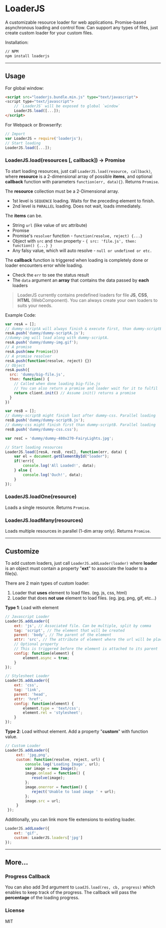 # LoaderJS

A customizable resource loader for web applications. Promise-based asynchronous loading and control flow. Can support any types of files, just create custom loader for your custom files.

Installation:
```sh
// NPM 
npm install loaderjs
```

----------

## Usage

For global window:

```html
<script src="loaderjs.bundle.min.js" type="text/javascript">
<script type="text/javascript">
	// `LoaderJS` will be exposed to global `window`
	LoaderJS.load([...]);
</script>
```

For Webpack or Browserify:

```javascript
// Import
var LoaderJS = require('loaderjs');
// Start loading
LoaderJS.load([...]);
```

### LoaderJS.load(resources [, callback]) -> Promise

To start loading resources, just call `LoaderJS.load(resource, callback)`, where **resource** is a 2-dimensional array of possible **items**, and optional **callback** function with parameters `function(err, data){}`. Returns `Promise`.

The **resource** collection must be a 2-Dimensional array.
 - 1st level is `SEQUENCE` loading. Waits for the preceding element to finish.
 - 2nd level is `PARALLEL` loading. Does not wait, loads immediately.

The **items** can be.
 - String `url` (like value of src attribute)
 - Promise
 - Promise's `resolver` function - `function(resolve, reject) {...}`
 - Object with `src` and `then` property - `{ src: 'file.js', then: function() {...} }`
 - Any falsy value, which will auto resolve - `null or undefined or etc.`

The **callback** function is triggered when loading is completely done or loader encounters error while loading.
 - Check the `err` to see the status result
 - The `data` argument an **array** that contains the data passed by **each** loaders

> LoaderJS currently contains predefined loaders for file **JS**, **CSS**, **HTML** (WebComponent).
> You can always create your own loaders to suits your needs.

Example Code:

```javascript
var resA = [];
// dummy-scriptA will always finish & execute first, than dummy-scriptB.
resA.push('dummy/dummy-scriptA.js');
//dummy-img will load along with dummy-scriptA.
resA.push('dummy/dummy-img.gif');
// A promise
resA.push(new Promise())
// A promise resolver
resA.push(function(resolve, reject) {})
// Object
resA.push({
  src: 'dummy/big-file.js',
  then: function() {
    // Called when done loading big-file.js
    // You can also return a promise and loader wait for it to fulfil
    return client.init() // Assume init() returns a promise
  }
})

var resB = [];
// dummy-scriptB might finish last after dummy-css. Parallel loading
resB.push('dummy/dummy-scriptB.js');
// dummy-css might finish first than dummy-scriptB. Parallel loading
resB.push('dummy/dummy-css.css');

var resC = 'dummy/dummy-480x270-FairyLights.jpg';

// Start loading resources
LoaderJS.load([resA, resB, resC], function(err, data) {
    var el = document.getElementById("loader");
    if(!err){
	    console.log('All Loaded!', data);
    } else {
	    console.log('Ouch!', data);
    }
});
```
### LoaderJS.loadOne(resource) 
Loads a single resource. Returns `Promise`.
### LoaderJS.loadMany(resources)
Loads multiple resources in parallel (1-dim array only). Returns `Promise`.

----------

## Customize

To add custom loaders, just call `LoaderJS.addLoader(loader)` where **loader** is an object must contain a property "**ext**" to associate the loader to a file(s).

There are 2 main types of custom loader:
1. Loader that **uses** element to load files. (eg. js, css, html)
2. Loader that does **not use** element to load files. (eg. jpg, png, gif, etc...)

**Type 1**: Load with element

```javascript
// Javascript Loader
LoaderJS.addLoader({
	ext: 'js', // Associated file. Can be multiple, split by comma
	tag: 'script', // The element that will be created
	parent: 'body', // The parent of the element
	attr: 'src', // The attribute of element where the url will be placed
	// Optional property
	// This is triggered before the element is attached to its parent
	config: function(element) {
		element.async = true;
	}
});

// Stylesheet Loader
LoaderJS.addLoader({
	ext: 'css',
	tag: 'link',
	parent: 'head',
	attr: 'href',
	config: function(element) {
		element.type = 'text/css';
		element.rel = 'stylesheet';
	}
});
```

**Type 2**: Load without element. Add a property "**custom**" with function value.

```javascript
// Custom Loader
LoaderJS.addLoader({
     ext: 'jpg,png',
     custom: function(resolve, reject, url) {
         console.log('Loading Image', url);
         var image = new Image();
         image.onload = function() {
			resolve(image);
		 };
		 image.onerror = function() {
			reject('Unable to load image ' + url);
		 };
         image.src = url;
     }
 });
```

Additionally, you can link more file extensions to existing loader.

```javascript
LoaderJS.addLoader({
	ext: 'gif',
	custom: LoaderJS.loaders['jpg']
});
```

----------

## More...


### Progress Callback

You can also add 3rd argument to `LoadJS.load(res, cb, progress)` which enables to keep track of the progress. The callback will pass the **percentage** of the loading progress.

### License
MIT